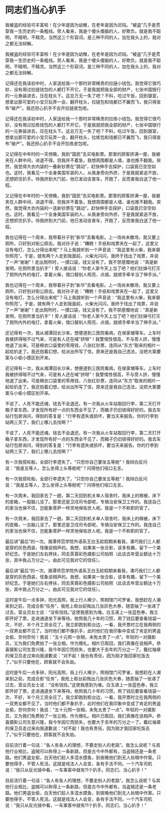 # 同志们当心扒手

我被盗的经验可丰富啦！在少年是因为幼稚，在老年是因为迟钝。“被盗“几乎是贯穿我一生历史的一条粗线。旁人看来，我是个傻头傻脑的人，好欺负。就是我不聪明，不精明，不精灵。当然这三个形容词，是三种不同的人，加在我头上的，我对之都无法辩解。

我被盗的经验可丰富啦！在少年是因为幼稚，在老年是因为迟钝。“被盗“几乎是贯穿我一生历史的一条粗线。旁人看来，我是个傻头傻脑的人，好欺负。就是我不聪明，不精明，不精灵。当然这三个形容词，是三种不同的人，加在我头上的，我对之都无法辩解。

记得还在我读初中时，人家送给我一个那时非常稀贵的拉链小钱包。我觉得它很巧妙，没有用过拉链钱包的人都打不开它。于是我就把我全部的财产，七张中国银行的一元券装进去，压在枕头下。这总万无一失了吧？不料，吃过午饭，回到寝室，想拿出那可爱的小宝贝玩弄一会，翻开枕头，拉链包和钱都已不翼而飞，我只得宣布“破产”。我还担心扒手不会开拉链皮包呢。

记得还在我读初中时，人家送给我一个那时非常稀贵的拉练小钱包。我觉得它很巧妙，没有用过拉练钱包的人都打不开它。于是我就把我全部的财产，七张中国银行的一元券装进去，压在枕头下。这总万无一失了吧？不料，吃过午饭，回到寝室，想拿出那可爱的小宝贝玩弄一会，翻开枕头，拉练包和钱都已不翼而飞，我只得宣布“破产”。我还担心扒手不会开拉练皮包呢。

又记得在中年时的一天傍晚，我到“国民”去买电影票。那里的顾客挤满一屋，我被夹在人群中间，进退不得。但我并不着急，我想周围都是人墙，谁也推不翻我。突然，我觉得大衣内袋的一叠新钞票在“跳动”，赶快伸手去探护，口袋竟已空空如也。这时，我看见一个全身美国军装的人，从我身旁向外挤，于是我就紧追不放，还想抓住扒手。待我挤到大门前，他已发动吉普车，开跑了，反而害我白送了他一程。

又记得在中年时的一天傍晚，我到“国民”去买电影票。那里的顾客挤满一屋，我被夹在人群中间，进退不得。但我并不着急，我想周围都是人墙，谁也推不翻我。突然，我觉得大衣内袋的一迭新钞票在“跳动”，赶快伸手去探护，口袋竟已空空如也。这时，我看见一个全身美国军装的人，从我身旁向外挤，于是我就紧追不放，还想抓住扒手。待我挤到大门前，他已发动吉普车，开跑了，反而害我白送了他一程。

我也记得在一个周末，我带着孙子到“新华”去看电影。上一场尚未散场，我又要上厕所，只好到对街公厕去。我对孙子说：“糟糕！手纸和戏票夹在一起了，这里又没有电灯，怎么分得出来呢”？马上我就听到一个声音说：“我这里有火柴，我来替你照亮”。于是，就有两个人走到我面前，火柴光闪闪，我终于找出了戏票，并说了一声“谢谢”！走出厕所时，一摸口袋，钱又没有了。我不禁感慨地说：“真是新发明，在厕所里当扒手”！旁人接话说：“你老人家今天上当了吧？他们拉弹弓打灭了厕所内外的电灯，拿着火柴，借口替别人照亮、点烟，就顺手牵羊当了伸手派。”

我也记得在一个周末，我带着孙子到“新华”去看电影。上一场尚未散场，我又要上厕所，只好到对街公厕去。我对孙子说：“糟糕！手纸和戏票夹在一起了，这里又没有电灯，怎么分得出来呢”？马上我就听到一个声音说：“我这里有火柴，我来替你照亮”。于是，就有两个人走到我面前，火柴光闪闪，我终于找出了戏票，并说了一声“谢谢”！走出厕所时，一摸口袋，钱又没有了。我不禁感慨地说：“真是新发明，在厕所里当扒手”！旁人接话说：“你老人家今天上当了吧？他们拉弹弓打灭了厕所内外的电灯，拿着火柴，借口替别人照亮、点烟，就顺手牵羊当了伸手派。”

还记得有一次，我从湘潭回长沙来，想​便道到三医院看病，在侯家塘等车。上车时我被挤得喘不过气来，可是有人还在喊“挤呀”！我警惕性很高，不与旁人挤，慢慢地退了出来。可是棉衣口袋里的零用钱，八张红钞票，连同从“东方”取来的相片一起给扒走了。我还抱着幻想，给派出所写了信，原来还是我自己违法，没把大案要案与小偷小摸区别开来。

还记得有一次，我从湘潭回长沙来，想便道到三医院看病，在侯家塘等车。上车时我被挤得喘不过气来，可是有人还在喊“挤呀”！我警惕性很高，不与旁人挤，慢慢地退了出来。可是棉衣口袋里的零用钱，八张红钞票，连同从“东方”取来的相片一起给扒走了。我还抱着幻想，给派出所写了信，原来还是我自己违法，没把大案要案与小偷小摸区别开来。

不说了，人死不能还魂，钱去不会退还。有一次我从火车站取回行李，第二天打开箱子拿东西，才发现所有好一点的东西全不见了，而箱子仍旧锁得好好的。我去车站行包房询问，得到的答复是：“行李有遗失或损坏，要当天来报告。你的行李到站两三天了，我们上哪儿去找啊？”

不说了，人死不能还魂，钱去不会退还。有一次我从火车站取回行李，第二天打开箱子拿东西，才发现所有好一点的东西全不见了，而箱子仍旧锁得好好的。我去车站行包房询问，得到的答复是：“行李有遗失或损坏，要当天来报告。你的行李到站两三天了，我们上哪儿去找啊？”

有一次我搭轮船，全部行李遗失了。“只怨你自己要坐五等舱”！我辩白反问说：“我是五等人，怎么坐得上头等舱呢”？问得他们哑口无言。

有一次我搭轮船，全部行李遗失了。“只怨你自己要坐五等舱”！我辩白反问说：“我是五等人，怎么坐得上头等舱呢”？问得他们哑口无言。

有一次周末，我回家去了一趟，第二天回到机关单人宿舍时，我床上的棉被，床下的皮箱，一股脑儿没了。那里还是卫戍司令部呢，专搞治安保卫工作的。我连自己的家当也保不住，岂能象菩萨一样灵地保佑世人呢。我是一个不称职的官了。

有一次周末，我回家去了一趟，第二天回到机关单人宿舍时，我床上的棉被，床下的皮箱，一古脑儿没了。那里还是卫戍司令部呢，专搞治安保卫工作的。我连自己的家当也保不住，岂能象菩萨一样灵地保佑世人呢。我是一个不称职的官了。

最后讲“最后”的一次。湘潭师范学院外语系王白玉趁假期来看我，凑巧我们三人都是穿的灰色西装，怪像说相声的。我想，如果来一张合影，该多有趣，留下一个美好纪念。于是她们左右搀扶，同去芙蓉彩色摄影公司拍照（此店去年营业额达十万张，其中我占万分之一。由此可见我对它的信任）。

最后讲“最后”的一次。湘潭师范学院外语系王白玉趁假期来看我，凑巧我们三人都是穿的灰色西装，怪象说相声的。我想，如果来一张合影，该多有趣，留下一个美好纪念。于是她们左右搀扶，同去芙蓉彩色摄影公司拍照（此店去年营业额达十万张，其中我占万分之一。由此可见我对它的信任）。

这时是午后一点多钟，阳光高照，街上行人稀少，照相馆门可罗雀，我想赶在人潮来到之前，完成合影“任务”，我抢上柜台前掏出几张灰色大券，随意抽了一张递了过去，营业员女士说：“没有钱找。”这使我感到为难。白玉递上一张蓝色券，我立即开好了票，走进通道坐下来等待。依照我几十年的习惯，用了钱后要查看钱袋一次，不好，半个月工资全花了。我立即跑到柜台边，一看，我开票时立在我两侧的一双男女都不见了。当时他们都不像扒手，此时他们在我印象中变成了肯定的男盗女偷，奈何奈何！我说：“五十元照一张相，未免太贵了一点”。年轻的一对摄影员，又为我们免费拍了一张立相，作为赠礼。相片已取回，我们真像在说相声。恭喜摄影公司生意兴隆，我今年因它而损失，也要大于去年的万分之一了。戴红袖章的保卫员走过来向我道歉说：“对不起！我也有责任，因为刚才我回家吃饭去了。”似乎只要他在，顾客就不会失劫。

这时是午后一点多钟，阳光高照，街上行人稀少，照相馆门可罗雀，我想赶在人潮来到之前，完成合影“任务”，我抢上柜台前掏出几张灰色大券，随意抽了一张递了过去，营业员女士说：“没有钱找。”这使我感到为难。白玉递上一张蓝色券，我立即开好了票，走进通道坐下来等待。依照我几十年的习惯，用了钱后要查看钱袋一次，不好，半个月工资全花了。我立即跑到柜台边，一看，我开票时立在我两侧的一双男女都不见了。当时他们都不象扒手，此时他们在我印象中变成了肯定的男盗女偷，奈何奈何！我说：“五十元照一张相，未免太贵了一点”。年轻的一对摄影员，又为我们免费拍了一张立相，作为赠礼。相片已取回，我们真像在说相声。恭喜摄影公司生意兴隆，我今年因它而损失，也要大于去年的万分之一了。戴红袖章的保卫员走过来向我道歉说：“对不起！我也有责任，因为刚才我回家吃饭去了。”似乎只要他在，顾客就不会失劫。

目前流行着一句话：“各人有各人的理想，不要走别人的老路”。我怎么说呢？与其他行业相比，盗贼可以称得上一条新路，但是古今中外都有，当盗贼还是一条老路。他们男盗女偷，白天他们趁人多混水摸鱼，到夜晚他们到无人处暗中作案。只要他得手，不管人死活。这就是戏法人人会变，各有手法不同。一个汽车司机说：“我只从反光镜中看，一车乘客中就有11个扒手。同志们，当心扒手！”

目前流行着一句话：“各人有各人的理想，不要走别人的老路”。我怎么说呢？与其他行业相比，盗贼可以称得上一条新路，但是古今中外都有，当盗贼还是一条老路。他们男盗女偷，白天他们趁人多混水摸鱼，到夜晚他们到无人处暗中作案。只要他得手，不管人死活。这就是戏法人人会变，各有手法不同。一个汽车司机说：“我只从反光镜中看，一车乘客中就有11个扒手。同志们，当心扒手！”

